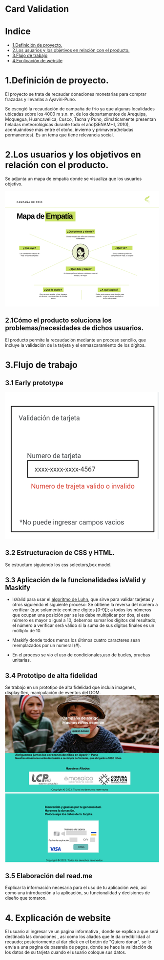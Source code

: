 # Card Validation

# Indice
* [1.Definición de proyecto.](#-1.Definición-de-proyecto)
* [2.Los usuarios y los objetivos en relación con el producto.](#-2.Los-usuarios-y-los-objetivos-en-relación-con-el-producto.)
* [3.Flujo de trabajo](#-3.Flujo-de-trabajo)
* [4.Explicación de website](#-4.Explicación-de-website)

# 1.Definición de proyecto. 

El proyecto se trata de recaudar donaciones monetarias para comprar frazadas y llevarlas a Ayaviri-Puno. 

Se escogió la recaudación de campaña de frio ya que algunas localidades ubicadas sobre los 4000 m s.n. m. de los departamentos de Arequipa, Moquegua, Huancavelica, Cusco, Tacna y Puno, climáticamente presentan heladas meteorológicas durante todo el año(SENAMHI, 2010), acentuándose más entre el otoño, invierno y primavera(heladas permanentes). Es un tema que tiene relevancia social. 

# 2.Los usuarios y los objetivos en relación con el producto. 

Se adjunta un mapa de empatía donde se visualiza que los usuarios objetivo. 

 ![gráfica de mapa de empatia](src/img/MapaEmpatia.png)

## 2.1Cómo el producto soluciona los problemas/necesidades de dichos usuarios. 

El producto permite la recaudación mediante un proceso sencillo, que incluye la validación de la tarjeta y el enmascaramiento de los dígitos. 
# 3.Flujo de trabajo 
## 3.1 Early prototype 
![grafica prototipo baja fidelidad](src/img/earlyprototype.png)

## 3.2 Estructuracion de CSS y HTML.
Se estructuro siguiendo los css selectors,box model.

## 3.3 Aplicación de la funcionalidades isValid y Maskify

* IsValid para usar el [algoritmo de Luhn](https://es.wikipedia.org/wiki/Algoritmo_de_Luhn), que sirve para validar tarjetas y otros siguiendo el siguiente proceso: Se obtiene la reversa del número a verificar (que solamente contiene dígitos [0-9]); a todos los números que ocupan una posición par se les debe multiplicar por dos, si este número es mayor o igual a 10, debemos sumar los dígitos del resultado; el número a verificar será válido si la suma de sus dígitos finales es un múltiplo de 10.

* Maskify donde todos menos los últimos cuatro caracteres sean reemplazados por un numeral (#).
* En el proceso se vio el uso de condicionales,uso de bucles, pruebas unitarias.
## 3.4 Prototipo de alta fidelidad 

Se trabajo en un prototipo de alta fidelidad que incluia imagenes, display:flex, manipulación de eventos del DOM.
![grafica prototipo alta fidelidad](src/img/AFprototype1.jpg)
![grafica prototipo alta fidelidad 2](src/img/AFprototype2.png)

## 3.5 Elaboración del read.me
Explicar la información necesaria para el uso de tu aplicación web, así como una introducción a la aplicación, su funcionalidad y decisiones de diseño que tomaron.

# 4. Explicación de website
El usuario al ingresar ve un pagina informativa , donde se explica a que será destinada las donaciones , asi como los aliados que le da credibilidad al recaudo; posteriormente al dar click en el botón de "Quiero donar", se le envia a una pagina de pasarela de pagos, donde se hace la validación de los datos de su tarjeta cuando el usuario coloque sus datos.


 
